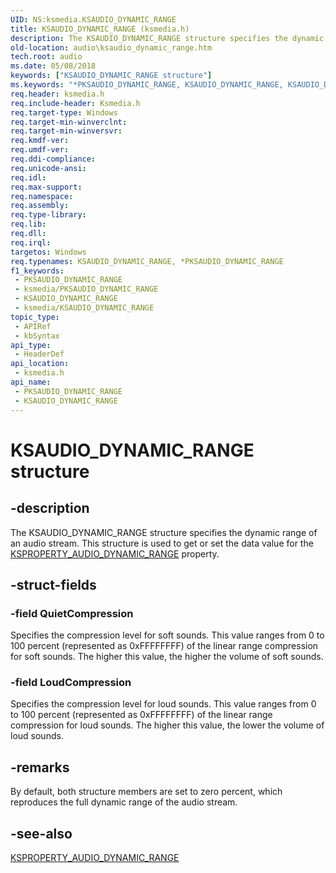 ```yaml
---
UID: NS:ksmedia.KSAUDIO_DYNAMIC_RANGE
title: KSAUDIO_DYNAMIC_RANGE (ksmedia.h)
description: The KSAUDIO_DYNAMIC_RANGE structure specifies the dynamic range of an audio stream. This structure is used to get or set the data value for the KSPROPERTY_AUDIO_DYNAMIC_RANGE property.
old-location: audio\ksaudio_dynamic_range.htm
tech.root: audio
ms.date: 05/08/2018
keywords: ["KSAUDIO_DYNAMIC_RANGE structure"]
ms.keywords: "*PKSAUDIO_DYNAMIC_RANGE, KSAUDIO_DYNAMIC_RANGE, KSAUDIO_DYNAMIC_RANGE structure [Audio Devices], PKSAUDIO_DYNAMIC_RANGE, PKSAUDIO_DYNAMIC_RANGE structure pointer [Audio Devices], aud-prop_1b73d842-9ef4-4017-b30a-26373b4797b4.xml, audio.ksaudio_dynamic_range, ksmedia/KSAUDIO_DYNAMIC_RANGE, ksmedia/PKSAUDIO_DYNAMIC_RANGE"
req.header: ksmedia.h
req.include-header: Ksmedia.h
req.target-type: Windows
req.target-min-winverclnt: 
req.target-min-winversvr: 
req.kmdf-ver: 
req.umdf-ver: 
req.ddi-compliance: 
req.unicode-ansi: 
req.idl: 
req.max-support: 
req.namespace: 
req.assembly: 
req.type-library: 
req.lib: 
req.dll: 
req.irql: 
targetos: Windows
req.typenames: KSAUDIO_DYNAMIC_RANGE, *PKSAUDIO_DYNAMIC_RANGE
f1_keywords:
 - PKSAUDIO_DYNAMIC_RANGE
 - ksmedia/PKSAUDIO_DYNAMIC_RANGE
 - KSAUDIO_DYNAMIC_RANGE
 - ksmedia/KSAUDIO_DYNAMIC_RANGE
topic_type:
 - APIRef
 - kbSyntax
api_type:
 - HeaderDef
api_location:
 - ksmedia.h
api_name:
 - PKSAUDIO_DYNAMIC_RANGE
 - KSAUDIO_DYNAMIC_RANGE
---
```


# KSAUDIO_DYNAMIC_RANGE structure


## -description

The KSAUDIO_DYNAMIC_RANGE structure specifies the dynamic range of an audio stream. This structure is used to get or set the data value for the <a href="/windows-hardware/drivers/audio/ksproperty-audio-dynamic-range">KSPROPERTY_AUDIO_DYNAMIC_RANGE</a> property.

## -struct-fields

### -field QuietCompression

Specifies the compression level for soft sounds. This value ranges from 0 to 100 percent (represented as 0xFFFFFFFF) of the linear range compression for soft sounds. The higher this value, the higher the volume of soft sounds.

### -field LoudCompression

Specifies the compression level for loud sounds. This value ranges from 0 to 100 percent (represented as 0xFFFFFFFF) of the linear range compression for loud sounds. The higher this value, the lower the volume of loud sounds.

## -remarks

By default, both structure members are set to zero percent, which reproduces the full dynamic range of the audio stream.

## -see-also

<a href="/windows-hardware/drivers/audio/ksproperty-audio-dynamic-range">KSPROPERTY_AUDIO_DYNAMIC_RANGE</a>


